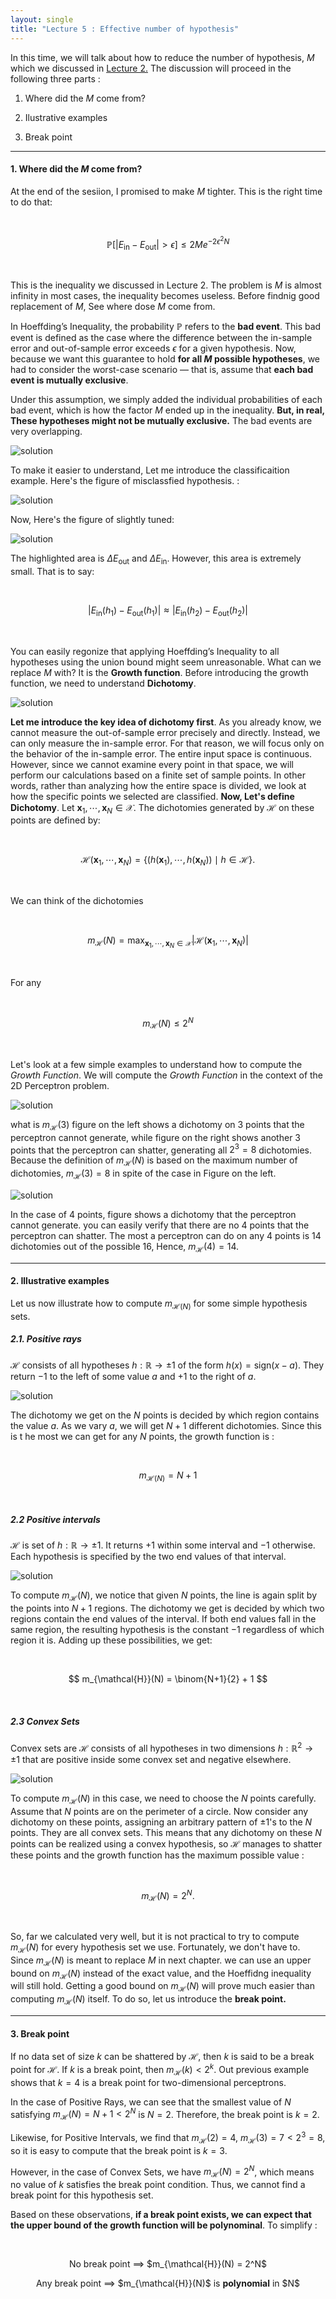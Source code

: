 ```yaml
---
layout: single
title: "Lecture 5 : Effective number of hypothesis"
---
```



In this time, we will talk about how to reduce the number of hypothesis, $M$ which we discussed in [<u>Lecture 2</u>.](https://isopink.github.io/Is-Learning-Feasible/)  The discussion will proceed in the following three parts :


1. Where did the $M$ come from? 

2. Ilustrative examples 

3. Break point 

---

#### 1. Where did the $M$ come from? 

At the end of the sesiion, I promised to make $M$ tighter. This is the right time to do that:

<br>

$$
\mathbb{P}\left[ \lvert E_{\text{in}} - E_{\text{out}} \rvert > \epsilon \right] \leq 2M e^{-2\epsilon^2 N}
$$

<br>

This is the inequality we discussed in Lecture 2. The problem is $M$ is almost infinity in most cases, the inequality becomes useless. Before findnig good replacement of $M$, See where dose $M$ come from. 

In Hoeffding’s Inequality, the probability $\mathbb{P}$ refers to the **bad event**. This bad event is defined as the case where the difference between the in-sample error and out-of-sample error exceeds $\epsilon$ for a given hypothesis. Now, because we want this guarantee to hold **for all $M$ possible hypotheses**, we had to consider the worst-case scenario —  that is, assume that **each bad event is mutually exclusive**. 

Under this assumption, we simply added the individual probabilities of each bad event, which is how the factor $M$ ended up in the inequality. **But, in real, These hypotheses might not be mutually exclusive.** The bad events are very overlapping.  

![solution](/assets/images/enh_1.svg)

To make it easier to understand, Let me introduce the classificaition example. Here's the figure of misclassfied hypothesis. :

![solution](/assets/images/enh_2.svg)

Now, Here's the figure of slightly tuned: 

![solution](/assets/images/enh_3.svg)

The highlighted area is $\Delta E_{\text{out}}$ and $\Delta E_{\text{in}}$. However, this area is extremely small. That is to say: 

<br>

$$
\left| E_{\text{in}}(h_1) - E_{\text{out}}(h_1) \right| \approx \left| E_{\text{in}}(h_2) - E_{\text{out}}(h_2) \right|
$$

<br>

You can easily regonize that applying Hoeffding’s Inequality to all hypotheses using the union bound might seem unreasonable. What can we replace $M$ with? It is the **Growth function**. Before introducing the growth function, we need to understand **Dichotomy**.  

![solution](/assets/images/enh_4.svg)

**Let me introduce the key idea of dichotomy first**. As you already know, we cannot measure the out-of-sample error precisely and directly. Instead, we can only measure the in-sample error. For that reason, we will focus only on the behavior of the in-sample error. The entire input space is continuous. However, since we cannot examine every point in that space, we will perform our calculations based on a finite set of sample points. In other words, rather than analyzing how the entire space is divided, we look at how the specific points we selected are classified. **Now, Let's define Dichotomy**. Let $\mathbf{x}_1, \cdots, \mathbf{x}_N \in \mathcal{X}$. The dichotomies generated by $\mathcal{H}$ on these points are defined by: 

<br>

$$
\mathcal{H}(\mathbf{x}_1, \cdots, \mathbf{x}_N) = \left\{ \left(h(\mathbf{x}_1), \cdots, h(\mathbf{x}_N)\right) \mid h \in \mathcal{H} \right\}.
$$

<br>

We can think of the dichotomies 

<br>

$$
m_{\mathcal{H}}(N) = \max_{\mathbf{x}_1, \cdots, \mathbf{x}_N \in \mathcal{X}} \left| \mathcal{H}(\mathbf{x}_1, \cdots, \mathbf{x}_N) \right|
$$

<br>

For any 


<br>

$$
m_{\mathcal{H}}(N) \leq 2^N
$$

<br>

Let's look at a few simple examples to understand how to compute the *Growth Function*. We will compute the *Growth Function* in the context of the 2D Perceptron problem.

![solution](/assets/images/enh_5.svg) 

what is $m_{\mathcal{H}}(3)$ figure on the left shows a dichotomy on $3$ points that the perceptron cannot generate, while figure on the right shows another $3$ points that the perceptron can shatter, generating all $2^3 = 8$ dichotomies. Because the definition of $m_{\mathcal{H}}(N)$ is based on the maximum number of dichotomies, $m_{\mathcal{H}}(3) = 8$ in spite of the case in Figure on the left. 

![solution](/assets/images/enh_6.svg) 

In the case of $4$ points, figure shows a dichotomy that the perceptron cannot generate. you can easily verify that there are no $4$ points that the perceptron can shatter. The most a perceptron can do on any $4$ points is $14$ dichotomies out of the possible $16$, Hence, $m_{\mathcal{H}}(4) = 14$.

---

#### 2. Illustrative examples 

Let us now illustrate how to compute $m_{\mathcal{H}(N)}$ for some simple hypothesis sets. 



##### 2.1. Positive rays

$\mathcal{H}$ consists of all hypotheses $h: \mathbb{R} \rightarrow \pm 1$ of the form $h(x) = \text{sign}(x - a)$. They return $-1$ to the left of some value $a$ and $+1$ to the right of $a$.

![solution](/assets/images/enh_7.svg) 

The dichotomy we get on the $N$ points is decided by which region contains the value $a$. As we vary $a$, we will get $N+1$ different dichotomies. Since this is t he most we can get for any $N$ points, the growth function is : 

<br>

$$ m_{\mathcal{H}(N)} = N + 1 $$

<br>

##### 2.2 Positive intervals

$\mathcal{H}$ is set of $h: \mathbb{R} \rightarrow \pm 1$. It returns $+1$ within some interval and $-1$ otherwise. Each hypothesis is specified by the two end values of that interval. 

![solution](/assets/images/enh_8.svg) 

To compute $m_{\mathcal{H}}(N)$, we notice that given $N$ points, the line is again split by the points into $N + 1$ regions. The dichotomy we get is decided by which two regions contain the end values of the interval. If both end values fall in the same region, the resulting hypothesis is the constant $-1$ regardless of which region it is. Adding up these possibilities, we get:

<br>

$$
m_{\mathcal{H}}(N) = \binom{N+1}{2} + 1 
$$

<br>

##### 2.3 Convex Sets

Convex sets are $\mathcal{H}$ consists of all hypotheses in two dimensions $h: \mathbb{R}^2 \rightarrow \pm 1$ that are positive inside some convex set and negative elsewhere.

![solution](/assets/images/enh_9.svg)

To compute $m_{\mathcal{H}}(N)$ in this case, we need to choose the $N$ points carefully. Assume that $N$ points are on the perimeter of a circle. Now consider any dichotomy on these points, assigning an arbitrary pattern of $\pm1$'s to the $N$ points. They are all convex sets. This means that any dichotomy on these $N$ points can be realized using a convex hypothesis, so $\mathcal{H}$ manages to shatter these points and the growth function has the maximum possible value : 

<br>

$$
m_{\mathcal{H}}(N) = 2^N.
$$

<br>

So, far we calculated very well, but it is not practical to try to compute $m_{\mathcal{H}}(N)$ for every hypothesis set we use. Fortunately, we don't have to. Since $m_{\mathcal{H}}(N)$ is meant to replace $M$ in next chapter. we can use an upper bound on $m_{\mathcal{H}}(N)$ instead of the exact value, and the Hoeffidng inequality will still hold. Getting a good bound on $m_{\mathcal{H}}(N)$ will prove much easier than computing $m_{\mathcal{H}}(N)$ itself. To do so, let us introduce the **break point.**

---

#### 3. Break point 


If no data set of size $k$ can be shattered by $\mathcal{H}$, then $k$ is said to be a break point for $\mathcal{H}$. If $k$ is a break point, then $m_{\mathcal{H}}(k) < 2^k$. Out previous example shows that $k = 4$ is a break point for two-dimensional perceptrons.

In the case of Positive Rays, we can see that the smallest value of $N$ satisfying $m_{\mathcal{H}}(N) = N + 1 < 2^N$ is $N = 2$. Therefore, the break point is $k = 2$. 

Likewise, for Positive Intervals, we find that $m_{\mathcal{H}}(2) = 4$, $m_{\mathcal{H}}(3) = 7 < 2^3 = 8$, so it is easy to compute that the break point is $k = 3$. 

However, in the case of Convex Sets, we have $m_{\mathcal{H}}(N) = 2^N$, which means no value of $k$ satisfies the break point condition. Thus, we cannot find a break point for this hypothesis set.

Based on these observations, **if a break point exists, we can expect that the upper bound of the growth function will be polynominal**. To simplify : 

<br>

<p align="center">
No break point ⟹ $m_{\mathcal{H}}(N) = 2^N$
</p>

<p align="center">
Any break point ⟹ $m_{\mathcal{H}}(N)$ is <b>polynomial</b> in $N$
</p>

<br>
